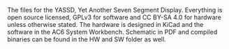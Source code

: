 The files for the YASSD, Yet Another Seven Segment Display.
Everything is open source licensed, GPLv3 for software and CC BY-SA 4.0 for hardware unless otherwise stated.
The hardware is designed in KiCad and the software in the AC6 System Workbench. Schematic in PDF and compiled binaries can be found in the HW and SW folder as well.
